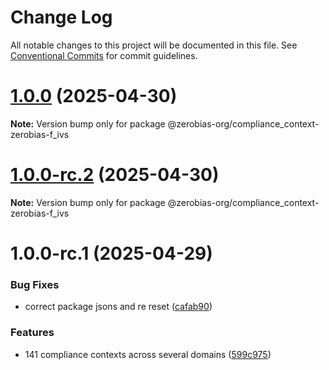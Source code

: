 # Change Log

All notable changes to this project will be documented in this file.
See [Conventional Commits](https://conventionalcommits.org) for commit guidelines.

# [1.0.0](https://github.com/zerobias-org/compliance_context/compare/@zerobias-org/compliance_context-zerobias-f_ivs@1.0.0-rc.2...@zerobias-org/compliance_context-zerobias-f_ivs@1.0.0) (2025-04-30)

**Note:** Version bump only for package @zerobias-org/compliance_context-zerobias-f_ivs





# [1.0.0-rc.2](https://github.com/zerobias-org/compliance_context/compare/@zerobias-org/compliance_context-zerobias-f_ivs@1.0.0-rc.1...@zerobias-org/compliance_context-zerobias-f_ivs@1.0.0-rc.2) (2025-04-30)

**Note:** Version bump only for package @zerobias-org/compliance_context-zerobias-f_ivs





# 1.0.0-rc.1 (2025-04-29)


### Bug Fixes

* correct package jsons and re reset ([cafab90](https://github.com/zerobias-org/compliance_context/commit/cafab90b3771e45ffeefa4ea2dca415266baa99f))


### Features

* 141 compliance contexts across several domains ([599c975](https://github.com/zerobias-org/compliance_context/commit/599c975fcf3da5bbfffe4113c7f5f793e5231e68))
